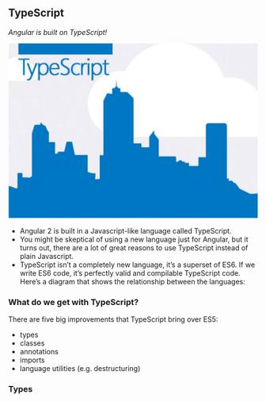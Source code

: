 ## TypeScript
*Angular is built on TypeScript!*

![logo](images/TypeScript.png)

- Angular 2 is built in a Javascript-like language called TypeScript.
- You might be skeptical of using a new language just for Angular, but it turns out, there are a lot of
great reasons to use TypeScript instead of plain Javascript.
- TypeScript isn’t a completely new language, it’s a superset of ES6. If we write ES6 code, it’s perfectly valid and compilable TypeScript code. Here’s a diagram that shows the relationship between the languages:

### What do we get with TypeScript?

There are five big improvements that TypeScript bring over ES5:
- types
- classes
- annotations
- imports
- language utilities (e.g. destructuring)

### Types
